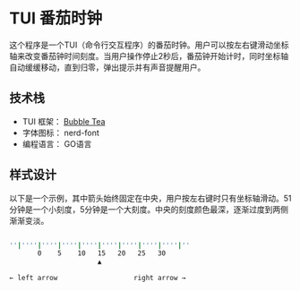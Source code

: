 # TUI 番茄时钟

这个程序是一个TUI（命令行交互程序）的番茄时钟。用户可以按左右键滑动坐标轴来改变番茄钟时间刻度。当用户操作停止2秒后，番茄钟开始计时，同时坐标轴自动缓缓移动，直到归零，弹出提示并有声音提醒用户。

## 技术栈

- TUI 框架： [Bubble Tea](https://github.com/charmbracelet/bubbletea)
- 字体图标： nerd-font
- 编程语言： GO语言

## 样式设计

以下是一个示例，其中箭头始终固定在中央，用户按左右键时只有坐标轴滑动。51分钟是一个小刻度，5分钟是一个大刻度。中央的刻度颜色最深，逐渐过度到两侧渐渐变淡。

```bash

''|''''|''''|''''|''''|''''|''''|''''|''''|''
       0    5    10   15   20   25   30
                      ▲

← left arrow                   right arrow →
```
